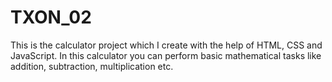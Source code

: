 # TXON_02

This is the calculator project which I create with the help of HTML, CSS and JavaScript.
In this calculator you can perform basic mathematical tasks like addition, subtraction, multiplication etc.
